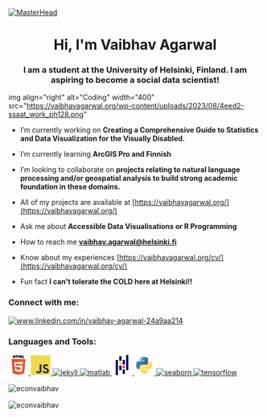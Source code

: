 [![MasterHead]()](https://rishavchanda.io)
<h1 align="center">Hi, I'm Vaibhav Agarwal</h1>
<h3 align="center">I am a student at the University of Helsinki, Finland. I am aspiring to become a social data scientist!</h3>

img align="right" alt="Coding" width="400" src="https://vaibhavagarwal.org/wp-content/uploads/2023/08/4eed2-ssaat_work_ph128.png"

- I’m currently working on **Creating a Comprehensive Guide to Statistics and Data Visualization for the Visually Disabled.**

- I’m currently learning **ArcGIS Pro and Finnish**

- I’m looking to collaborate on **projects relating to natural language processing and/or geospatial analysis to build strong academic foundation in these domains.**

- All of my projects are available at [https://vaibhavagarwal.org/](https://vaibhavagarwal.org/)

- Ask me about **Accessible Data Visualisations or R Programming**

- How to reach me **vaibhav.agarwal@helsinki.fi**

- Know about my experiences [https://vaibhavagarwal.org/cv/](https://vaibhavagarwal.org/cv/)

- Fun fact **I can't tolerate the COLD here at Helsinki!!**

<h3 align="left">Connect with me:</h3>
<p align="left">
<a href="https://linkedin.com/in/www.linkedin.com/in/vaibhav-agarwal-24a9aa214" target="blank"><img align="center" src="https://raw.githubusercontent.com/rahuldkjain/github-profile-readme-generator/master/src/images/icons/Social/linked-in-alt.svg" alt="www.linkedin.com/in/vaibhav-agarwal-24a9aa214" height="30" width="40" /></a>
</p>

<h3 align="left">Languages and Tools:</h3>
<p align="left"> <a href="https://www.w3.org/html/" target="_blank" rel="noreferrer"> <img src="https://raw.githubusercontent.com/devicons/devicon/master/icons/html5/html5-original-wordmark.svg" alt="html5" width="40" height="40"/> </a> <a href="https://developer.mozilla.org/en-US/docs/Web/JavaScript" target="_blank" rel="noreferrer"> <img src="https://raw.githubusercontent.com/devicons/devicon/master/icons/javascript/javascript-original.svg" alt="javascript" width="40" height="40"/> </a> <a href="https://jekyllrb.com/" target="_blank" rel="noreferrer"> <img src="https://www.vectorlogo.zone/logos/jekyllrb/jekyllrb-icon.svg" alt="jekyll" width="40" height="40"/> </a> <a href="https://www.mathworks.com/" target="_blank" rel="noreferrer"> <img src="https://upload.wikimedia.org/wikipedia/commons/2/21/Matlab_Logo.png" alt="matlab" width="40" height="40"/> </a> <a href="https://pandas.pydata.org/" target="_blank" rel="noreferrer"> <img src="https://raw.githubusercontent.com/devicons/devicon/2ae2a900d2f041da66e950e4d48052658d850630/icons/pandas/pandas-original.svg" alt="pandas" width="40" height="40"/> </a> <a href="https://www.python.org" target="_blank" rel="noreferrer"> <img src="https://raw.githubusercontent.com/devicons/devicon/master/icons/python/python-original.svg" alt="python" width="40" height="40"/> </a> <a href="https://seaborn.pydata.org/" target="_blank" rel="noreferrer"> <img src="https://seaborn.pydata.org/_images/logo-mark-lightbg.svg" alt="seaborn" width="40" height="40"/> </a> <a href="https://www.tensorflow.org" target="_blank" rel="noreferrer"> <img src="https://www.vectorlogo.zone/logos/tensorflow/tensorflow-icon.svg" alt="tensorflow" width="40" height="40"/> </a> </p>

<p><img align="center" src="https://github-readme-stats.vercel.app/api/top-langs?username=econvaibhav&show_icons=true&locale=en&layout=compact" alt="econvaibhav" /></p>

<p><img align="center" src="https://github-readme-streak-stats.herokuapp.com/?user=econvaibhav&" alt="econvaibhav" /></p>

